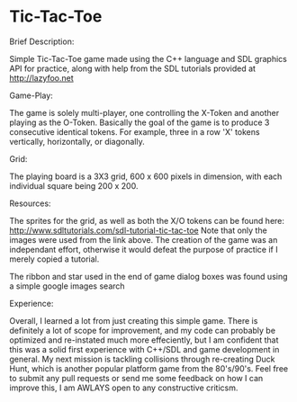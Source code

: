 Tic-Tac-Toe
=========

Brief Description:

  Simple Tic-Tac-Toe game made using the C++ language and SDL graphics API for practice, along with help from the SDL tutorials provided at http://lazyfoo.net
  
Game-Play:

  The game is solely multi-player, one controlling the X-Token and another playing as the O-Token. Basically the goal of the game is to produce 3 consecutive identical tokens. For example, three in a row 'X' tokens vertically, horizontally, or diagonally.
  
Grid:

  The playing board is a 3X3 grid, 600 x 600 pixels in dimension, with each individual square being 200 x 200. 
  
Resources:

  The sprites for the grid, as well as both the X/O tokens can be found here: http://www.sdltutorials.com/sdl-tutorial-tic-tac-toe
    Note that only the images were used from the link above. The creation of the game was an independant effort, otherwise it would defeat the purpose of practice if I merely copied a tutorial.
  
  The ribbon and star used in the end of game dialog boxes was found using a simple google images search
  
Experience:

  Overall, I learned a lot from just creating this simple game. There is definitely a lot of scope for improvement, and my code can probably be optimized and re-instated much more effeciently, but I am confident that this was a solid first experience with C++/SDL and game development in general. My next mission is tackling collisions through re-creating Duck Hunt, which is another popular platform game from the 80's/90's. Feel free to submit any pull requests or send me some feedback on how I can improve this, I am AWLAYS open to any constructive criticsm.
